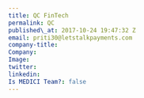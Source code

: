 ```yaml
---
title: QC FinTech
permalink: QC
published\_at: 2017-10-24 19:47:32 Z
email: priti30@letstalkpayments.com
company-title: 
Company: 
Image: 
twitter: 
linkedin: 
Is MEDICI Team?: false
---
```


